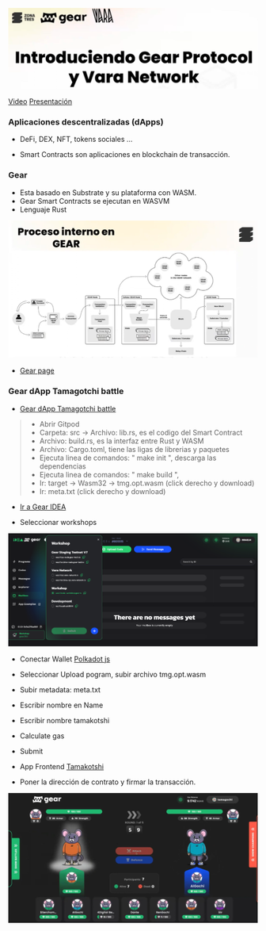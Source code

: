

![Aquí la descripción de la imagen por si no carga](gear.PNG)


[Video](https://www.youtube.com/watch?v=iqjnB_jZKpg&t=8242s)
[Presentación](https://docs.google.com/presentation/d/1NoqB-PSS4qt2nyY2h5NFhEf_2cqfTATs/edit#slide=id.p3)

### Aplicaciones descentralizadas (dApps)

* DeFi, DEX, NFT, tokens sociales ... 

* Smart Contracts son aplicaciones en blockchain de transacción. 

### Gear

* Esta basado en Substrate y su plataforma con WASM. 
* Gear Smart Contracts se ejecutan en WASVM
* Lenguaje Rust

![Aquí la descripción de la imagen por si no carga](Gearprotocol.PNG)

* [Gear page](https://www.gear-tech.io/es)

### Gear dApp Tamagotchi battle 
* [Gear dApp Tamagotchi battle](https://github.com/orgs/gear-dapps/repositories)

> * Abrir Gitpod
> * Carpeta: src -> Archivo: lib.rs, es el codigo del Smart Contract 
> * Archivo: build.rs, es la interfaz entre Rust y WASM
> * Archivo: Cargo.toml, tiene las ligas de  librerias y paquetes
> * Ejecuta linea de comandos: " make init ", descarga las dependencias
> * Ejecuta linea de comandos: " make build ",
> * Ir: target -> Wasm32 -> tmg.opt.wasm (click derecho y download)
> * Ir: meta.txt (click derecho y download)

* [Ir a Gear IDEA](https://idea.gear-tech.io/programs?node=wss%3A%2F%2Fnode-workshop.gear.rs)

* Seleccionar workshops

![Aquí la descripción de la imagen por si no carga](gear_tutorial1.PNG)

* Conectar Wallet [Polkadot js](https://polkadot.js.org/extension/)
* Seleccionar Upload pogram, subir archivo tmg.opt.wasm
* Subir metadata: meta.txt
* Escribir nombre en Name
* Escribir nombre tamakotshi 
* Calculate gas 
* Submit

* App Frontend [Tamakotshi](http://ec2-54-215-49-19.us-west-1.compute.amazonaws.com:30696/)

* Poner la dirección de contrato y firmar la transacción. 


![Aquí la descripción de la imagen por si no carga](frontend_tamakotshi.PNG)










 
